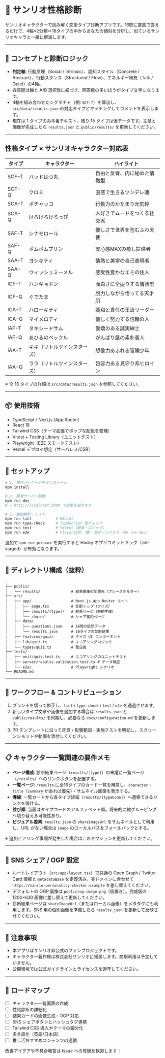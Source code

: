 # 🌈 サンリオ性格診断

サンリオキャラクターで読み解く恋愛タイプ診断アプリです。16問に直感で答えるだけで、4軸×2分類＝16タイプの中からあなたの傾向を分析し、似ているサンリオキャラと一緒に解説します。

---

## 🧠 コンセプトと診断ロジック

- **判定軸**: 行動原理（Social / Intrinsic）、認知スタイル（Concrete / Abstract）、行動スタンス（Structured / Flow）、エネルギー補充（Talk / Quiet）の4軸。
- 各質問は軸と A/B 選択肢に紐づき、回答数の多いほうがタイプ文字になります。
- 4軸を組み合わせたシグネチャ（例: `SCF-T`）を算出し、`src/data/results.json` の対応タイプとマッチングしてコメントを表示します。
- 現在は 1 タイプのみ本番テキスト、残り 15 タイプは仮データです。文章と画像が完成したら `results.json` と `public/results/` を更新してください。

---

## 性格タイプ × サンリオキャラクター対応表

| タイプ | キャラクター                 | ハイライト                   |
| ------ | ---------------------------- | ---------------------------- |
| SCF-T  | バッドばつ丸                 | 自由と反骨、内に秘めた情熱型 |
| SCF-Q  | クロミ                       | 直感で生きるツンデレ魂       |
| SCA-T  | ポチャッコ                   | 行動力のかたまり元気枠       |
| SCA-Q  | けろけろけろっぴ             | 人好きでムードをつくる社交派 |
| SAF-T  | シナモロール                 | 優しさで世界を包むふわ天使   |
| SAF-Q  | ポムポムプリン               | 安心感MAXの癒し提供者        |
| SAA-T  | ヨシキティ                   | 情熱と美学の自己表現者       |
| SAA-Q  | ウィッシュミーメル           | 感受性豊かなエモの住人       |
| ICF-T  | ハンギョドン                 | 面白さに全振りする情熱型     |
| ICF-Q  | ぐでたま                     | 脱力しながら悟ってる天才肌   |
| ICA-T  | ハローキティ                 | 調和と責任の王道リーダー     |
| ICA-Q  | マイメロディ                 | 優しく努力する信頼の人       |
| IAF-T  | タキシードサム               | 愛嬌のある誠実紳士           |
| IAF-Q  | あひるのペックル             | がんばり屋の素朴善人         |
| IAA-T  | キキ（リトルツインスターズ） | 想像力あふれる冒険少年       |
| IAA-Q  | ララ（リトルツインスターズ） | 包容力ある見守り系ヒロイン   |

※ 全 16 タイプの詳細は `src/data/results.json` を参照してください。

---

## 📦 使用技術

- TypeScript / Next.js (App Router)
- React 18
- Tailwind CSS（テーマ拡張でポップな配色を管理）
- Vitest + Testing Library（ユニットテスト）
- Playwright（E2E スモークテスト）
- Vercel デプロイ想定（サーバレス/CSR）

---

## 🚀 セットアップ

```bash
# 1. 依存パッケージをインストール
npm install

# 2. 開発サーバー起動
npm run dev
# → http://localhost:3000 で診断を試せます

# 3. 静的解析・テスト
npm run lint           # ESLint
npm run type-check     # TypeScript 型チェック
npm run test           # Vitest（単体・ロジック）
npm run e2e            # Playwright（要: 別ターミナルで npm run dev）
```

追加で `npm run prepare` を実行すると Husky のプリコミットフック（lint-staged）が有効になります。

---

## 📁 ディレクトリ構成（抜粋）

```
.
├── public/
│   └── results/              # 結果画像の配置先（プレースホルダー）
├── src/
│   ├── app/                  # Next.js App Router ルート
│   │   ├── page.tsx          # 診断トップ（クイズ）
│   │   ├── results/[type]/   # 結果ページ（静的生成）
│   │   └── share/            # シェア案内ページ
│   ├── data/
│   │   ├── questions.json    # 16問の設問データ
│   │   └── results.json      # 16タイプの診断結果
│   ├── features/quiz/        # クイズ UI コンポーネント
│   ├── lib/quiz.ts           # スコアリングロジック
│   └── types/quiz.ts         # 型定義
├── tests/
│   ├── unit/quiz.test.ts     # スコアリングのユニットテスト
│   ├── server/results.validation.test.ts # データ検証
│   └── e2e/                  # Playwright シナリオ
└── README.md
```

---

## 🔄 ワークフロー & コントリビューション

1. ブランチを切って修正し、`lint` / `type-check` / `test` / `e2e` を通過させます。
2. 新しいタイプ文章や画像を追加する場合は `results.json` と `public/results/` を同期し、必要なら `docs/configuration.md` を更新します。
3. PR テンプレートに沿って背景・影響範囲・実施テストを明記し、スクリーンショットや動画を添付してください。

---

## 📋 キャラクター一覧関連の要件メモ

- **ページ構成**: 診断結果ページ（`results/[type]`）の末尾に一覧ページ（`/results`）へのリンクボタンを配置する。
- **一覧ページ**: `/results` に全16タイプのカード一覧を用意し、`character`・`title`（`summary` があれば優先）・サムネイル画像を表示する。
- **導線**: 一覧カードから各タイプ詳細（`results/[typeCode]`）へ遷移できるリンクを設ける。
- **並び順**: 当面はタイプコードのアルファベット順。将来的に軸グルーピングへ切り替える可能性あり。
- **ビジュアル要素**: `results.json` の `shareImageUrl` をサムネイルとして利用し、URL がない場合は `image` のローカルパスをフォールバックとする。

※ 追加ヒアリング事項が発生した場合はこのセクションを更新してください。

---

## 📣 SNS シェア / OGP 設定

- ルートレイアウト（`src/app/layout.tsx`）で共通の Open Graph / Twitter Card 情報と `metadataBase` を定義済み。実ドメインに合わせて `https://sanrio-personality-checker.example` を差し替えてください。
- デフォルトの OGP 画像は `public/og-image.png`（仮置き）。完成版の 1200×630 画像に差し替えて更新してください。
- 診断結果ページは `shareImageUrl`（またはローカル画像）をメタタグにも利用します。SNS 用の個別画像を準備したら `results.json` を更新して反映させてください。

---

## 📝 注意事項

- 本アプリはサンリオ非公式のファンプロジェクトです。
- キャラクター著作権は株式会社サンリオに帰属します。商用利用は予定していません。
- 公開環境では公式ガイドラインとライセンスを遵守してください。

---

## 🎉 ロードマップ

- [ ] キャラクター一覧画面の作成
- [ ] 性格診断の詳細化
- [ ] 結果カードの画像生成・OGP 対応
- [ ] SNS シェアボタンとハッシュタグ連携
- [ ] Tailwind CSS 導入やテーマの細分化
- [ ] 多言語化（英語/日本語）
- [ ] 推し活おすすめコンテンツの連動

改善アイデアや不具合報告は Issue への登録を歓迎します！
